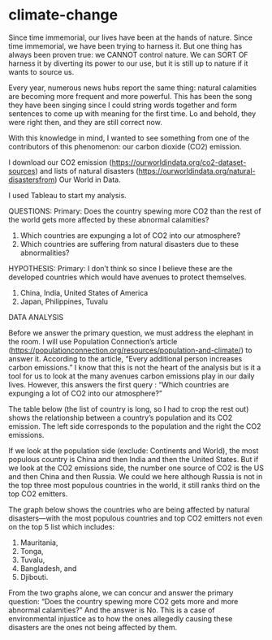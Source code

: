 # climate-change

Since time immemorial, our lives have been at the hands of nature. Since time immemorial, we have been trying to harness it. But one thing has always been proven true: we CANNOT control nature. We can SORT OF harness it by diverting its power to our use, but it is still up to nature if it wants to source us.

Every year, numerous news hubs report the same thing: natural calamities are becoming more frequent and more powerful. This has been the song they have been singing since I could string words together and form sentences to come up with meaning for the first time. Lo and behold, they were right then, and they are still correct now. 

With this knowledge in mind, I wanted to see something from one of the contributors of this phenomenon: our carbon dioxide (CO2) emission.

I download our CO2 emission (https://ourworldindata.org/co2-dataset-sources)   and lists of natural disasters (https://ourworldindata.org/natural-disastersfrom) Our World in Data. 

I used Tableau to start my analysis.

QUESTIONS:
Primary: Does the country spewing more CO2 than the rest of the world gets more affected by these abnormal calamities?
1.	Which countries are expunging a lot of CO2 into our atmosphere?
2.	Which countries are suffering from natural disasters due to these abnormalities?

HYPOTHESIS:
Primary: I don’t think so since I believe these are the developed countries which would have avenues to protect themselves.
1.	China, India, United States of America
2.	Japan, Philippines, Tuvalu


DATA ANALYSIS


Before we answer the primary question, we must address the elephant in the room. I will use Population Connection’s article (https://populationconnection.org/resources/population-and-climate/) to answer it. According to the article, “Every additional person increases carbon emissions.” I know that this is not the heart of the analysis but is it a tool for us to look at the many avenues carbon emissions play in our daily lives. However, this answers the first query : “Which countries are expunging a lot of CO2 into our atmosphere?” 

The table below (the list of country is long, so I had to crop the rest out) shows the relationship between a country’s population and its CO2 emission. The left side corresponds to the population and the right the CO2 emissions.


If we look at the population side (exclude: Continents and World), the most populous country is China and then India and then the United States. But if we look at the CO2 emissions side, the number one source of CO2 is the US and then China and then Russia. We could we here although Russia is not in the top three most populous countries in the world, it still ranks third on the top CO2 emitters. 
 
The graph below shows the countries who are being affected by natural disasters—with the most populous countries and top CO2 emitters not even on the top 5 list which includes:
1.	Mauritania,
2.	Tonga,
3.	Tuvalu,
4.	Bangladesh, and
5.	Djibouti.



 



From the two graphs alone, we can concur and answer the primary question: “Does the country spewing more CO2 gets more and more abnormal calamities?” And the answer is No. This is a case of environmental injustice as to how the ones allegedly causing these disasters are the ones not being affected by them. 



